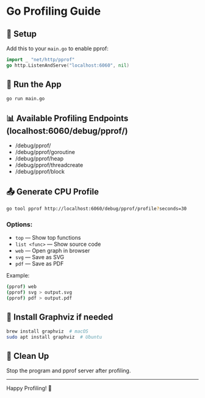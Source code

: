 # Go Profiling Guide

## 🔧 Setup

Add this to your `main.go` to enable pprof:
```go
import _ "net/http/pprof"
go http.ListenAndServe("localhost:6060", nil)
```

## 🚀 Run the App

```bash
go run main.go
```

## 📊 Available Profiling Endpoints (localhost:6060/debug/pprof/)

- /debug/pprof/
- /debug/pprof/goroutine
- /debug/pprof/heap
- /debug/pprof/threadcreate
- /debug/pprof/block

## 📤 Generate CPU Profile

```bash
go tool pprof http://localhost:6060/debug/pprof/profile?seconds=30
```

### Options:

- `top` — Show top functions
- `list <func>` — Show source code
- `web` — Open graph in browser
- `svg` — Save as SVG
- `pdf` — Save as PDF

Example:
```bash
(pprof) web
(pprof) svg > output.svg
(pprof) pdf > output.pdf
```

## 🧠 Install Graphviz if needed

```bash
brew install graphviz  # macOS
sudo apt install graphviz  # Ubuntu
```

## 🧹 Clean Up

Stop the program and pprof server after profiling.

---

Happy Profiling! 🎯